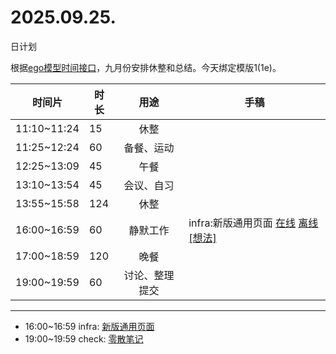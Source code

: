 # 2025.09.25.
日计划

根据[ego模型时间接口](https://gitee.com/hyg/blog/blob/master/timeflow.md)，九月份安排休整和总结。今天绑定模版1(1e)。

| 时间片 | 时长 | 用途 | 手稿 |
| --- | --- | :---: | --- |
| 11:10~11:24 | 15 | 休整 |  |
| 11:25~12:24 | 60 | 备餐、运动 |  |
| 12:25~13:09 | 45 | 午餐 |  |
| 13:10~13:54 | 45 | 会议、自习 |  |
| 13:55~15:58 | 124 | 休整 |  |
| 16:00~16:59 | 60 | 静默工作 | infra:新版通用页面 [在线](http://simp.ly/p/4QDThK) [离线](../../draft/2025/20250925160000.md) <a href="mailto:huangyg@mars22.com?subject=关于2025.09.25.[infra:新版通用页面]任务&body=日期: 20250925%0D%0A序号: 5%0D%0A手稿:../../draft/2025/20250925160000.md%0D%0A---请勿修改邮件主题及以上内容 从下一行开始写您的想法---%0D%0A">[想法]</a> |
| 17:00~18:59 | 120 | 晚餐 |  |
| 19:00~19:59 | 60 | 讨论、整理提交 |  |

---

- 16:00~16:59	infra: [新版通用页面](../../draft/2025/20250925.01.md)
- 19:00~19:59	check: [零散笔记](../../draft/2025/20250925.02.md)
